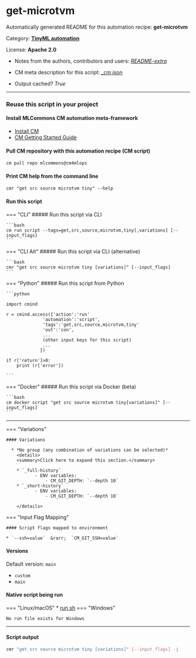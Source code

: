 # get-microtvm
Automatically generated README for this automation recipe: **get-microtvm**

Category: **[TinyML automation](..)**

License: **Apache 2.0**

* Notes from the authors, contributors and users: [*README-extra*](https://github.com/mlcommons/cm4mlops/tree/main/script/get-microtvm/README-extra.md)

* CM meta description for this script: *[_cm.json](https://github.com/mlcommons/cm4mlops/tree/main/script/get-microtvm/_cm.json)*
* Output cached? *True*

---
### Reuse this script in your project

#### Install MLCommons CM automation meta-framework

* [Install CM](https://docs.mlcommons.org/ck/install)
* [CM Getting Started Guide](https://docs.mlcommons.org/ck/getting-started/)

#### Pull CM repository with this automation recipe (CM script)

```cm pull repo mlcommons@cm4mlops```

#### Print CM help from the command line

````cmr "get src source microtvm tiny" --help````

#### Run this script

=== "CLI"
    ##### Run this script via CLI

    ```bash
    cm run script --tags=get,src,source,microtvm,tiny[,variations] [--input_flags]
    ```
=== "CLI Alt"
    ##### Run this script via CLI (alternative)


    ```bash
    cmr "get src source microtvm tiny [variations]" [--input_flags]
    ```

=== "Python"
    ##### Run this script from Python


    ```python

    import cmind

    r = cmind.access({'action':'run'
                  'automation':'script',
                  'tags':'get,src,source,microtvm,tiny'
                  'out':'con',
                  ...
                  (other input keys for this script)
                  ...
                 })

    if r['return']>0:
        print (r['error'])

    ```


=== "Docker"
    ##### Run this script via Docker (beta)

    ```bash
    cm docker script "get src source microtvm tiny[variations]" [--input_flags]
    ```
___

=== "Variations"


    #### Variations

      * *No group (any combination of variations can be selected)*
        <details>
        <summary>Click here to expand this section.</summary>

        * `_full-history`
               - ENV variables:
                   - CM_GIT_DEPTH: `--depth 10`
        * `_short-history`
               - ENV variables:
                   - CM_GIT_DEPTH: `--depth 10`

        </details>

=== "Input Flag Mapping"


    #### Script flags mapped to environment

    * `--ssh=value`  &rarr;  `CM_GIT_SSH=value`



#### Versions
Default version: `main`

* `custom`
* `main`

#### Native script being run
=== "Linux/macOS"
     * [run.sh](https://github.com/mlcommons/cm4mlops/tree/main/script/get-microtvm/run.sh)
=== "Windows"

    No run file exists for Windows
___
#### Script output
```bash
cmr "get src source microtvm tiny [variations]" [--input_flags] -j
```